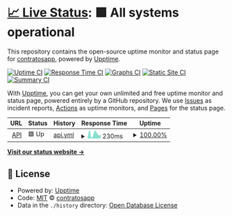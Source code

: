 # [📈 Live Status](https://status.trato.io): <!--live status--> **🟩 All systems operational**

This repository contains the open-source uptime monitor and status page for [contratosapp](https://demo.upptime.js.org), powered by [Upptime](https://github.com/upptime/upptime).

[![Uptime CI](https://github.com/contratosapp/upptime/workflows/Uptime%20CI/badge.svg)](https://github.com/contratosapp/upptime/actions?query=workflow%3A%22Uptime+CI%22)
[![Response Time CI](https://github.com/contratosapp/upptime/workflows/Response%20Time%20CI/badge.svg)](https://github.com/contratosapp/upptime/actions?query=workflow%3A%22Response+Time+CI%22)
[![Graphs CI](https://github.com/contratosapp/upptime/workflows/Graphs%20CI/badge.svg)](https://github.com/contratosapp/upptime/actions?query=workflow%3A%22Graphs+CI%22)
[![Static Site CI](https://github.com/contratosapp/upptime/workflows/Static%20Site%20CI/badge.svg)](https://github.com/contratosapp/upptime/actions?query=workflow%3A%22Static+Site+CI%22)
[![Summary CI](https://github.com/contratosapp/upptime/workflows/Summary%20CI/badge.svg)](https://github.com/contratosapp/upptime/actions?query=workflow%3A%22Summary+CI%22)

With [Upptime](https://upptime.js.org), you can get your own unlimited and free uptime monitor and status page, powered entirely by a GitHub repository. We use [Issues](https://github.com/contratosapp/upptime/issues) as incident reports, [Actions](https://github.com/contratosapp/upptime/actions) as uptime monitors, and [Pages](https://demo.upptime.js.org) for the status page.

<!--start: status pages-->
<!-- This summary is generated by Upptime (https://github.com/upptime/upptime) -->
<!-- Do not edit this manually, your changes will be overwritten -->
<!-- prettier-ignore -->
| URL | Status | History | Response Time | Uptime |
| --- | ------ | ------- | ------------- | ------ |
| <img alt="" src="https://icons.duckduckgo.com/ip3/enterprise.api.trato.io.ico" height="13"> [API](https://enterprise.api.trato.io/health) | 🟩 Up | [api.yml](https://github.com/contratosapp/upptime/commits/HEAD/history/api.yml) | <details><summary><img alt="Response time graph" src="./graphs/api/response-time-week.png" height="20"> 230ms</summary><br><a href="https://status.trato.io/history/api"><img alt="Response time 221" src="https://img.shields.io/endpoint?url=https%3A%2F%2Fraw.githubusercontent.com%2Fcontratosapp%2Fupptime%2FHEAD%2Fapi%2Fapi%2Fresponse-time.json"></a><br><a href="https://status.trato.io/history/api"><img alt="24-hour response time 258" src="https://img.shields.io/endpoint?url=https%3A%2F%2Fraw.githubusercontent.com%2Fcontratosapp%2Fupptime%2FHEAD%2Fapi%2Fapi%2Fresponse-time-day.json"></a><br><a href="https://status.trato.io/history/api"><img alt="7-day response time 230" src="https://img.shields.io/endpoint?url=https%3A%2F%2Fraw.githubusercontent.com%2Fcontratosapp%2Fupptime%2FHEAD%2Fapi%2Fapi%2Fresponse-time-week.json"></a><br><a href="https://status.trato.io/history/api"><img alt="30-day response time 271" src="https://img.shields.io/endpoint?url=https%3A%2F%2Fraw.githubusercontent.com%2Fcontratosapp%2Fupptime%2FHEAD%2Fapi%2Fapi%2Fresponse-time-month.json"></a><br><a href="https://status.trato.io/history/api"><img alt="1-year response time 224" src="https://img.shields.io/endpoint?url=https%3A%2F%2Fraw.githubusercontent.com%2Fcontratosapp%2Fupptime%2FHEAD%2Fapi%2Fapi%2Fresponse-time-year.json"></a></details> | <details><summary><a href="https://status.trato.io/history/api">100.00%</a></summary><a href="https://status.trato.io/history/api"><img alt="All-time uptime 99.97%" src="https://img.shields.io/endpoint?url=https%3A%2F%2Fraw.githubusercontent.com%2Fcontratosapp%2Fupptime%2FHEAD%2Fapi%2Fapi%2Fuptime.json"></a><br><a href="https://status.trato.io/history/api"><img alt="24-hour uptime 100.00%" src="https://img.shields.io/endpoint?url=https%3A%2F%2Fraw.githubusercontent.com%2Fcontratosapp%2Fupptime%2FHEAD%2Fapi%2Fapi%2Fuptime-day.json"></a><br><a href="https://status.trato.io/history/api"><img alt="7-day uptime 100.00%" src="https://img.shields.io/endpoint?url=https%3A%2F%2Fraw.githubusercontent.com%2Fcontratosapp%2Fupptime%2FHEAD%2Fapi%2Fapi%2Fuptime-week.json"></a><br><a href="https://status.trato.io/history/api"><img alt="30-day uptime 100.00%" src="https://img.shields.io/endpoint?url=https%3A%2F%2Fraw.githubusercontent.com%2Fcontratosapp%2Fupptime%2FHEAD%2Fapi%2Fapi%2Fuptime-month.json"></a><br><a href="https://status.trato.io/history/api"><img alt="1-year uptime 99.97%" src="https://img.shields.io/endpoint?url=https%3A%2F%2Fraw.githubusercontent.com%2Fcontratosapp%2Fupptime%2FHEAD%2Fapi%2Fapi%2Fuptime-year.json"></a></details>

<!--end: status pages-->

[**Visit our status website →**](https://demo.upptime.js.org)

## 📄 License

- Powered by: [Upptime](https://github.com/upptime/upptime)
- Code: [MIT](./LICENSE) © [contratosapp](https://demo.upptime.js.org)
- Data in the `./history` directory: [Open Database License](https://opendatacommons.org/licenses/odbl/1-0/)
